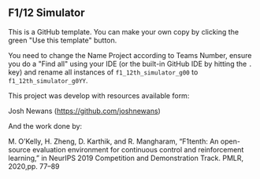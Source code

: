 ## F1/12 Simulator

This is a GitHub template. You can make your own copy by clicking the green "Use this template" button.

You need to change the Name Project according to Teams Number, ensure you do a "Find all" using your IDE (or the built-in GitHub IDE by hitting the `.` key) and rename all instances of `f1_12th_simulator_g00` to `f1_12th_simulator_g0YY`.

This project was develop with resources available form:

Josh Newans (https://github.com/joshnewans)

And the work done by:

M. O’Kelly, H. Zheng, D. Karthik, and R. Mangharam, “F1tenth: An open-source evaluation environment for continuous control and reinforcement learning,” in NeurIPS 2019 Competition and Demonstration Track. PMLR, 2020,pp. 77–89
